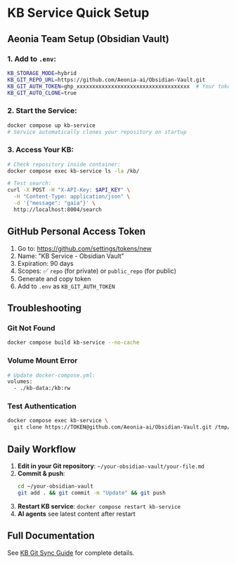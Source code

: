# KB Service Quick Setup

## Aeonia Team Setup (Obsidian Vault)

### 1. Add to `.env`:
```bash
KB_STORAGE_MODE=hybrid
KB_GIT_REPO_URL=https://github.com/Aeonia-ai/Obsidian-Vault.git
KB_GIT_AUTH_TOKEN=ghp_xxxxxxxxxxxxxxxxxxxxxxxxxxxxxxxxxxxx  # Your token
KB_GIT_AUTO_CLONE=true
```

### 2. Start the Service:
```bash
docker compose up kb-service
# Service automatically clones your repository on startup
```

### 3. Access Your KB:
```bash
# Check repository inside container:
docker compose exec kb-service ls -la /kb/

# Test search:
curl -X POST -H "X-API-Key: $API_KEY" \
  -H "Content-Type: application/json" \
  -d '{"message": "gaia"}' \
  http://localhost:8004/search
```

## GitHub Personal Access Token

1. Go to: https://github.com/settings/tokens/new
2. Name: "KB Service - Obsidian Vault"
3. Expiration: 90 days
4. Scopes: ✅ `repo` (for private) or `public_repo` (for public)
5. Generate and copy token
6. Add to `.env` as `KB_GIT_AUTH_TOKEN`

## Troubleshooting

### Git Not Found
```bash
docker compose build kb-service --no-cache
```

### Volume Mount Error
```bash
# Update docker-compose.yml:
volumes:
  - ./kb-data:/kb:rw
```

### Test Authentication
```bash
docker compose exec kb-service \
  git clone https://TOKEN@github.com/Aeonia-ai/Obsidian-Vault.git /tmp/test
```

## Daily Workflow

1. **Edit in your Git repository**: `~/your-obsidian-vault/your-file.md`
2. **Commit & push**: 
   ```bash
   cd ~/your-obsidian-vault
   git add . && git commit -m "Update" && git push
   ```
3. **Restart KB service**: `docker compose restart kb-service`
4. **AI agents** see latest content after restart

## Full Documentation

See [KB Git Sync Guide](kb-git-sync-guide.md) for complete details.